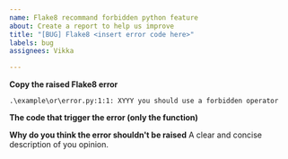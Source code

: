 ```yaml
---
name: Flake8 recommand forbidden python feature
about: Create a report to help us improve
title: "[BUG] Flake8 <insert error code here>"
labels: bug
assignees: Vikka

---
```


**Copy the raised Flake8 error**
```
.\example\or\error.py:1:1: XYYY you should use a forbidden operator
```

**The code that trigger the error (only the function)**


**Why do you think the error shouldn't be raised**
A clear and concise description of you opinion.
